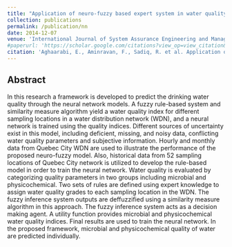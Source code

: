 ```yaml
---
title: "Application of neuro-fuzzy based expert system in water quality assessment"
collection: publications
permalink: /publication/nn
date: 2014-12-07
venue: 'International Journal of System Assurance Engineering and Management'
#paperurl: 'https://scholar.google.com/citations?view_op=view_citation&hl=en&user=ObjiyQ0AAAAJ&citation_for_view=ObjiyQ0AAAAJ:d1gkVwhDpl0C'
citation: 'Aghaarabi, E., Aminravan, F., Sadiq, R. et al. Application of neuro-fuzzy based expert system in water quality assessment. Int J Syst Assur Eng Manag 8 (Suppl 4), 2137–2145 (2017)'
---
```

## Abstract
In this research a framework is developed to predict the drinking water quality through the neural network models. A fuzzy rule-based system and similarity measure algorithm yield a water quality index for different sampling locations in a water distribution network (WDN), and a neural network is trained using the quality indices. Different sources of uncertainty exist in this model, including deficient, missing, and noisy data, conflicting water quality parameters and subjective information. Hourly and monthly data from Quebec City WDN are used to illustrate the performance of the proposed neuro-fuzzy model. Also, historical data from 52 sampling locations of Quebec City network is utilized to develop the rule-based model in order to train the neural network. Water quality is evaluated by categorizing quality parameters in two groups including microbial and physicochemical. Two sets of rules are defined using expert knowledge to assign water quality grades to each sampling location in the WDN. The fuzzy inference system outputs are deffuzzified using a similarity measure algorithm in this approach. The fuzzy inference system acts as a decision making agent. A utility function provides microbial and physicochemical water quality indices. Final results are used to train the neural network. In the proposed framework, microbial and physicochemical quality of water are predicted individually.



